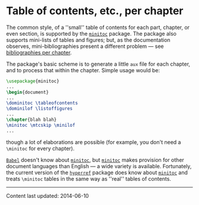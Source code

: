 # Table of contents, etc., per chapter

The common style, of a ''small'' table of contents for each part,
chapter, or even section, is supported by the [`minitoc`](http://ctan.org/pkg/minitoc)
package.  The package also supports mini-lists of tables and figures;
but, as the documentation observes, mini-bibliographies present a
different problem&nbsp;&mdash; see
[bibliographies per chapter](./FAQ-chapbib.html).

The package's basic scheme is to generate a little `aux` file for
each chapter, and to process that within the chapter.  Simple usage
would be:
```latex
\usepackage{minitoc}
...
\begin{document}
...
\dominitoc \tableofcontents
\dominilof \listoffigures
...
\chapter{blah blah}
\minitoc \mtcskip \minilof
...
```
though a lot of elaborations are possible (for example, you don't need
a `\minitoc` for every chapter).

[`Babel`](http://ctan.org/pkg/Babel) doesn't know about [`minitoc`](http://ctan.org/pkg/minitoc), but
[`minitoc`](http://ctan.org/pkg/minitoc) makes provision for other document languages than
English&nbsp;&mdash; a wide variety is available.  Fortunately, the current
version of the [`hyperref`](http://ctan.org/pkg/hyperref) package does know about
[`minitoc`](http://ctan.org/pkg/minitoc) and treats `\minitoc` tables in the
same way as ''real'' tables of contents.


----

Content last updated: 2014-06-10
